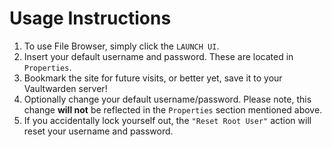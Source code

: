# Usage Instructions

1. To use File Browser, simply click the `LAUNCH UI`.
2. Insert your default username and password. These are located in `Properties`.
3. Bookmark the site for future visits, or better yet, save it to your Vaultwarden server!
4. Optionally change your default username/password. Please note, this change **will not** be reflected in the `Properties` section mentioned above.
5. If you accidentally lock yourself out, the `"Reset Root User"` action will reset your username and password.